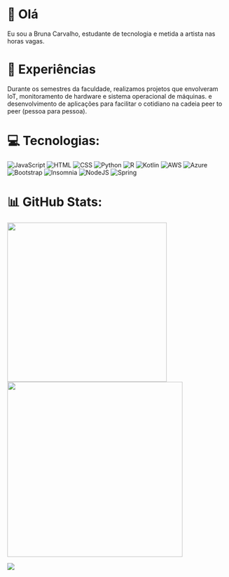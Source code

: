 # 👋 Olá

Eu sou a Bruna Carvalho, estudante de tecnologia e metida a artista nas horas vagas. 


# 🚀 Experiências

Durante os semestres da faculdade, realizamos projetos que envolveram IoT, monitoramento de hardware e sistema operacional de máquinas. e desenvolvimento de aplicações para facilitar o cotidiano na cadeia peer to peer (pessoa para pessoa). </br> 



# 💻 Tecnologias:

![JavaScript](https://img.shields.io/badge/javascript-%23323330.svg?style=for-the-badge&logo=javascript&logoColor=%23F7DF1E) ![HTML](https://img.shields.io/badge/html-%23E34F26.svg?style=for-the-badge&logo=html5&logoColor=white) ![CSS](https://img.shields.io/badge/css-%231572B6.svg?style=for-the-badge&logo=css3&logoColor=white) ![Python](https://img.shields.io/badge/python-3670A0?style=for-the-badge&logo=python&logoColor=ffdd54) ![R](https://img.shields.io/badge/r-%23276DC3.svg?style=for-the-badge&logo=r&logoColor=white) ![Kotlin](https://img.shields.io/badge/kotlin-%237F52FF.svg?style=for-the-badge&logo=kotlin&logoColor=white) ![AWS](https://img.shields.io/badge/AWS-%23FF9900.svg?style=for-the-badge&logo=amazon-aws&logoColor=white) ![Azure](https://img.shields.io/badge/azure-%230072C6.svg?style=for-the-badge&logo=microsoftazure&logoColor=white)  ![Bootstrap](https://img.shields.io/badge/bootstrap-%238511FA.svg?style=for-the-badge&logo=bootstrap&logoColor=white) ![Insomnia](https://img.shields.io/badge/Insomnia-black?style=for-the-badge&logo=insomnia&logoColor=5849BE) ![NodeJS](https://img.shields.io/badge/node.js-6DA55F?style=for-the-badge&logo=node.js&logoColor=white) ![Spring](https://img.shields.io/badge/spring-%236DB33F.svg?style=for-the-badge&logo=spring&logoColor=white)



# 📊 GitHub Stats:

<img src="https://github-readme-stats-wheat-two-53.vercel.app/api?username=boocarvalho&theme=neon&hide_border=false&include_all_commits=false&count_private=false"  width="364px" />                    <img src="https://github-readme-streak-stats.herokuapp.com/?user=boocarvalho&theme=neon&hide_border=false"  width="400px" />

![](https://github-readme-stats-wheat-two-53.vercel.app/api/top-langs/?username=boocarvalho&theme=neon&hide_border=false&include_all_commits=false&count_private=false&layout=compact)

